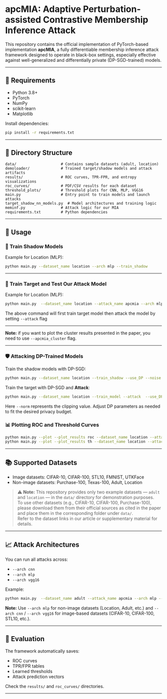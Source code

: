 # apcMIA: Adaptive Perturbation-assisted Contrastive Membership Inference Attack

This repository contains the official implementation of PyTorch-based implementation **apcMIA**, a fully differentiable membership inference attack framework designed to operate in black-box settings, especially effective against well-generalized and differentially private (DP-SGD-trained) models.

---

## 🧠 Requirements

- Python 3.8+
- PyTorch
- NumPy
- scikit-learn
- Matplotlib

Install dependencies:

```bash
pip install -r requirements.txt
```

---

## 📁 Directory Structure

```
data/                    # Contains sample datasets (adult, location)
demoloader/              # Trained target/shadow models and attack artifacts
results/                 # ROC curves, TPR-FPR, and entropy visualizations
roc_curves/              # PDF/CSV results for each dataset
threshold_plots/         # Threshold plots for CNN, MLP, VGG16
main.py                  # Entry point to train models and launch attacks
target_shadow_nn_models.py  # Model architectures and training logic
meminf.py                # Attack logic for our MIA
requirements.txt         # Python dependencies
```

---

## 🏃 Usage

### 🔧 Train Shadow Models

Example for Location (MLP):

```bash
python main.py --dataset_name location --arch mlp --train_shadow
```

---

### 🔧 Train Target and Test Our Attack Model

Example for Location (MLP):

```bash
python main.py  --dataset_name location --attack_name apcmia --arch mlp --train_model --attack 
```
The above command will first train target model then attack the model by setting `--attack` flag

---

**Note:** if you want to plot the cluster results presented in the paper, you need to use `--apcmia_cluster` flag.

---

### 🛡️ Attacking DP-Trained Models

Train the shadow models with DP-SGD:

```bash
python main.py --dataset_name location --train_shadow --use_DP --noise 0.3 --norm 5 --delta 1e-5

```



Train the target with DP-SGD and **Attack**:

```bash
python main.py --dataset_name location --train_model --attack  --use_DP --noise 0.3 --norm 5 --delta 1e-5

```


Here `--norm` represents the clipping value. Adjust DP parameters as needed to fit the desired privacy budget.


### 📊 Plotting ROC and Threshold Curves

```bash
python main.py --plot --plot_results roc --dataset_name location --attack_name apcmia
python main.py --plot --plot_results th --dataset_name location --attack_name apcmia
```

---

## 📚 Supported Datasets

- Image datasets: CIFAR-10, CIFAR-100, STL10, FMNIST, UTKFace  
- Non-image datasets: Purchase-100, Texas-100, Adult, Location

> ⚠️ **Note:** This repository provides only two example datasets — `adult` and `location` — in the `data/` directory for demonstration purposes.  
To use other datasets (e.g., CIFAR-10, CIFAR-100, Purchase-100), please download them from their official sources as cited in the paper and place them in the corresponding folder under `data/`.  
Refer to the dataset links in our article or supplementary material for details.

---

## 📈 Attack Architectures

You can run all attacks across:

- `--arch cnn`
- `--arch mlp`
- `--arch vgg16`

Example:

```bash
python main.py  --dataset_name adult --attack_name apcmia --arch mlp --train_model --attack 
```

**Note:** Use `--arch mlp` for non-image datasets (Location, Adult, etc.) and `--arch cnn` / `--arch vgg16` for image-based datasets (CIFAR-10, CIFAR-100, STL10, etc.).

---

## 🧪 Evaluation

The framework automatically saves:

- ROC curves
- TPR/FPR tables
- Learned thresholds
- Attack prediction vectors

Check the `results/` and `roc_curves/` directories.

---
